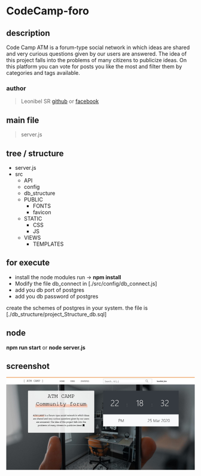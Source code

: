 # CodeCamp-foro

## description

Code Camp ATM is a forum-type social network in which ideas are shared and very curious questions given by our users are answered.
The idea of this project falls into the problems of many citizens to publicize ideas. 
On this platform you can vote for posts you like the most and filter them by categories and tags available.

### author
> Leonibel SR [github](https://github.com/LeonibelDev "see my projects in github") or [facebook](https://facebook.com/ "contact me in facebook")

## main file
> server.js 

##  tree / structure
* server.js
* src
  * API
  * config
  * db_structure
  * PUBLIC
    * FONTS
    * favicon
  * STATIC
    * CSS
    * JS
  * VIEWS
    * TEMPLATES

## for execute
* install the node modules run -> **npm install**
* Modify the file db_connect in [./src/config/db_connect.js]
* add you db port of postgres
* add you db password of postgres 

create the schemes of postgres in your system. the file is [./db_structure/project_Structure_db.sql]

## node 
**npm run start**
or
**node server.js**

## screenshot
![home screen](doc/screenshot/home.jpg)